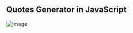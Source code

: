 ## Quotes Generator in JavaScript
![image](https://github.com/Hafiz-Arham2006/Quotes-Generator/assets/142540236/58f22fc2-2a3f-4c29-b491-983ea5bd6d93)
